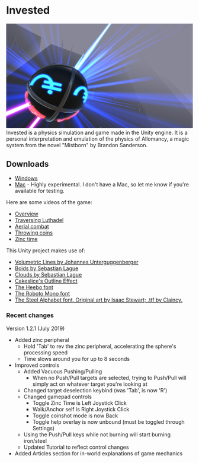 # Invested
![](demoImage.png)
Invested is a physics simulation and game made in the Unity engine. It is a personal interpretation and emulation of the physics of Allomancy, a magic system from the novel "Mistborn" by Brandon Sanderson.

## Downloads
- [Windows](https://www.dropbox.com/s/6o152qparaoede7/Invested.zip?dl=1)
- [Mac](https://www.dropbox.com/s/94brafk3ew55tdb/Invested%20for%20Mac.zip?dl=1) - Highly experimental. I don't have a Mac, so let me know if you're available for testing.

Here are some videos of the game:
- [Overview](https://gfycat.com/boldenchantedamethystgemclam)
- [Traversing Luthadel](https://gfycat.com/insecuredifficultdodo)
- [Aerial combat](https://gfycat.com/soupyelegantlark)
- [Throwing coins](https://gfycat.com/complicatedregularangelwingmussel)
- [Zinc time](https://gfycat.com/hauntingfalseindigobunting)

This Unity project makes use of:
- [Volumetric Lines by Johannes Unterguggenberger](https://assetstore.unity.com/packages/tools/particles-effects/volumetric-lines-29160)
- [Boids by Sebastian Lague](https://github.com/SebLague/Boids)
- [Clouds by Sebastian Lague](https://github.com/SebLague/Clouds)
- [Cakeslice's Outline Effect](https://github.com/cakeslice/Outline-Effect)
- [The Heebo font](https://fonts.google.com/specimen/Heebo)
- [The Roboto Mono font](https://fonts.google.com/specimen/Roboto+Mono)
- [The Steel Alphabet font. Original art by Isaac Stewart; .ttf by Claincy.](https://www.17thshard.com/forum/topic/86714-steel-alphabet-font-updated/)


### Recent changes

Version 1.2.1 (July 2019)
- Added zinc peripheral
	- Hold 'Tab' to rev the zinc peripheral, accelerating the sphere's processing speed
	- Time slows around you for up to 8 seconds
- Improved controls	
	- Added Vacuous Pushing/Pulling
		- When no Push/Pull targets are selected, trying to Push/Pull will simply act on whatever target you're looking at
	- Changed target deselection keybind (was 'Tab', is now 'R')
	- Changed gamepad controls
		- Toggle Zinc Time is Left Joystick Click
		- Walk/Anchor self is Right Joystick Click
		- Toggle coinshot mode is now Back
		- Toggle help overlay is now unbound (must be toggled through Settings)
	- Using the Push/Pull keys while not burning will start burning iron/steel
	- Updated Tutorial to reflect control changes
- Added Articles section for in-world explanations of game mechanics